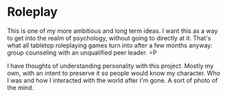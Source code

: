 # Roleplay

This is one of my more ambitious and long term ideas. I want this as a way to get into the realm of psychology, without going to directly at it. That's what all tabletop roleplaying games turn into after a few months anyway: group counseling with an unqualified peer leader. =P

I have thoughts of understanding personality with this project. Mostly my own, with an intent to preserve it so people would know my character. Who I was and how I interacted with the world after I'm gone. A sort of photo of the mind.

